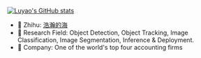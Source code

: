 [![Luyao's GitHub stats](https://github-readme-stats.vercel.app/api?username=JackDance&show_icons=true&theme=tokyonight)](https://github.com/anuraghazra/github-readme-stats)



- 👋 Zhihu: [浩瀚的海](https://www.zhihu.com/people/jack-zhang-28-91)
- 👀 Research Field: Object Detection, Object Tracking, Image Classification, Image Segmentation, Inference & Deployment.
- 🌱 Company: One of the world's top four accounting firms

<!---
JackDance/JackDance is a ✨ special ✨ repository because its `README.md` (this file) appears on your GitHub profile.
You can click the Preview link to take a look at your changes.
--->
